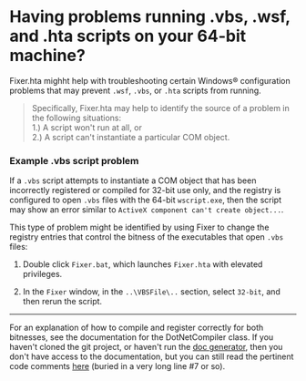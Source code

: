 
# Having problems running .vbs, .wsf, and .hta scripts on your 64-bit machine?

Fixer.hta mighht help with troubleshooting certain Windows&reg; configuration problems that may prevent `.wsf`, `.vbs`, or `.hta` scripts from running.  

> Specifically, Fixer.hta may help to identify the source of a problem in the following situations:  
> 1.) A script won't run at all, or  
> 2.) A script can't instantiate a particular COM object.  

### Example .vbs script problem

If a `.vbs` script attempts to instantiate a COM object that has been incorrectly registered or compiled for 32-bit use only, and the registry is configured to open `.vbs` files with the 64-bit `wscript.exe`, then the script may show an error similar to `ActiveX component can't create object...`.  

This type of problem might be identified by using Fixer to change the registry entries that control the bitness of the executables that open `.vbs` files:  
 
1) Double click `Fixer.bat`, which launches `Fixer.hta` with elevated privileges.  

2) In the `Fixer` window, in the `..\VBSFile\..` section, select `32-bit`, and then rerun the script.  

---

For an explanation of how to compile and register correctly for both bitnesses, see the documentation for the DotNetCompiler class. If you haven't cloned the git project, or haven't run the [doc generator](https://github.com/koswald/VBScript/blob/master/examples/documentation%20generator/Generate-the-docs.vbs), then you don't have access to the documentation, but you can still read the pertinent code comments [here](https://github.com/koswald/VBScript/blob/master/class/DotNetCompiler.vbs) (buried in a very long line #7 or so).
